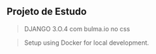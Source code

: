 ## Projeto de Estudo

 > DJANGO 3.O.4 com bulma.io no css

 > Setup using Docker for local development.
